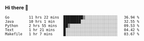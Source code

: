 ### Hi there 👋

<!--
**yeya24/yeya24** is a ✨ _special_ ✨ repository because its `README.md` (this file) appears on your GitHub profile.

Here are some ideas to get you started:

- 🔭 I’m currently working on ...
- 🌱 I’m currently learning ...
- 👯 I’m looking to collaborate on ...
- 🤔 I’m looking for help with ...
- 💬 Ask me about ...
- 📫 How to reach me: ...
- 😄 Pronouns: ...
- ⚡ Fun fact: ...
-->

<!--START_SECTION:waka-->
```text
Go         11 hrs 22 mins  █████████▒░░░░░░░░░░░░░░░   36.94 % 
Java       10 hrs 1 min    ████████░░░░░░░░░░░░░░░░░   32.55 % 
Python     2 hrs 55 mins   ██▒░░░░░░░░░░░░░░░░░░░░░░   09.53 % 
Text       1 hr 21 mins    █░░░░░░░░░░░░░░░░░░░░░░░░   04.42 % 
Makefile   1 hr 7 mins     █░░░░░░░░░░░░░░░░░░░░░░░░   03.67 % 
```
<!--END_SECTION:waka-->
